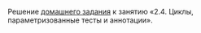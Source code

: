 Решение [домашнего задания](https://github.com/netology-code/javaqa-homeworks/tree/master/params) к занятию «2.4. Циклы, параметризованные тесты и аннотации».
